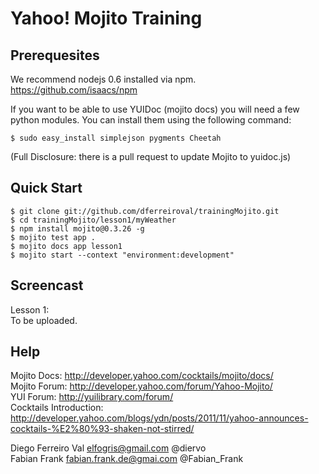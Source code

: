 # Yahoo! Mojito Training

## Prerequesites
We recommend nodejs 0.6 installed via npm.  
https://github.com/isaacs/npm  

If you want to be able to use YUIDoc (mojito docs) you will need a few python modules.
You can install them using the following command:  

    $ sudo easy_install simplejson pygments Cheetah

(Full Disclosure: there is a pull request to update Mojito to yuidoc.js)

## Quick Start

    $ git clone git://github.com/dferreiroval/trainingMojito.git
    $ cd trainingMojito/lesson1/myWeather
    $ npm install mojito@0.3.26 -g
    $ mojito test app .
    $ mojito docs app lesson1
    $ mojito start --context "environment:development"

## Screencast
Lesson 1:  
To be uploaded.

## Help
Mojito Docs: http://developer.yahoo.com/cocktails/mojito/docs/  
Mojito Forum: http://developer.yahoo.com/forum/Yahoo-Mojito/  
YUI Forum: http://yuilibrary.com/forum/  
Cocktails Introduction: http://developer.yahoo.com/blogs/ydn/posts/2011/11/yahoo-announces-cocktails-%E2%80%93-shaken-not-stirred/  


Diego Ferreiro Val <elfogris@gmail.com> @diervo  
Fabian Frank <fabian.frank.de@gmai.com> @Fabian_Frank 

